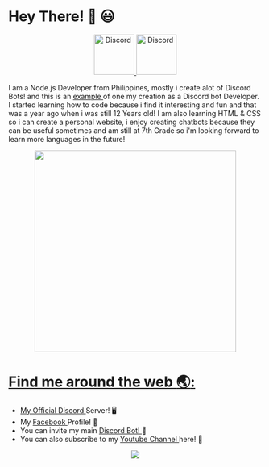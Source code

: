 # Hey There! :wave: :smiley: 

<div align="center">
  <a href="https://discord.gg/YqwtJkPa4y">
    <img src="https://user-images.githubusercontent.com/59381835/92191514-d649ad80-ee18-11ea-9bc4-e95c7a122a99.png" alt="Discord" width="80"/>
  </a>
  <a href="https://www.youtube.com/channel/UC-2tphMZu134lJIXgx1DETg">
    <img src="https://user-images.githubusercontent.com/59381835/92191346-676c5480-ee18-11ea-8240-e416eb1a5b5d.png" alt="Discord" width="80"/>
  </a>
</div>

I am a Node.js Developer from Philippines, mostly i create alot of Discord Bots! and this is an <a href="https://top.gg/bot/773860431978168320"> example </a> of one my creation as a Discord bot Developer. I started learning how to code because i find it interesting and fun and that was a year ago when i was still 12 Years old! I am also learning HTML & CSS so i can create a personal website, i enjoy creating chatbots because they can be useful sometimes and am still at 7th Grade so i'm looking forward to learn more languages in the future!  

<div align ="center">
  <a href="https://github.com/Riiickyy/Riiickyy/blob/main/index.js">
    <img src="https://github-readme-stats.vercel.app/api/pin/?username=Riiickyy&repo=Riiickyy&theme=dracula" width="400"/>
  </div>
  
# Find me around the web :earth_asia:: 

- My Official <a href="https://discord.gg/YqwtJkPa4y">  Discord </a> Server! 🖥️
- My <a href="https://www.facebook.com/phine.apuu"> Facebook </a> Profile! 📱
- You can invite my main <a href= "https://top.gg/bot/773860431978168320"> Discord Bot! </a> 🤖
- You can also subscribe to my <a href="https://www.youtube.com/channel/UC-2tphMZu134lJIXgx1DETg"> Youtube Channel </a> here! 📸

<div align ="center">
<img src="https://metrics.lecoq.io/phine-apuu?base.repositories=0&languages=1&isocalendar=1&followup=1">
  </div>


